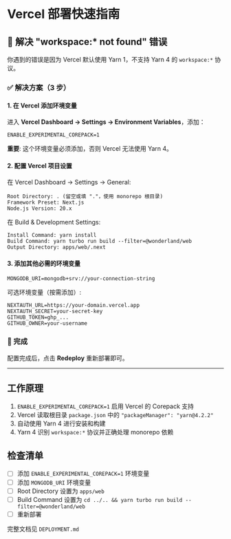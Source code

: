 # Vercel 部署快速指南

## 🚨 解决 "workspace:* not found" 错误

你遇到的错误是因为 Vercel 默认使用 Yarn 1，不支持 Yarn 4 的 `workspace:*` 协议。

### ✅ 解决方案（3 步）

#### 1. 在 Vercel 添加环境变量

进入 **Vercel Dashboard → Settings → Environment Variables**，添加：

```
ENABLE_EXPERIMENTAL_COREPACK=1
```

**重要**: 这个环境变量必须添加，否则 Vercel 无法使用 Yarn 4。

#### 2. 配置 Vercel 项目设置

在 Vercel Dashboard → Settings → General:

```
Root Directory: . (留空或填 "."，使用 monorepo 根目录)
Framework Preset: Next.js
Node.js Version: 20.x
```

在 Build & Development Settings:

```
Install Command: yarn install
Build Command: yarn turbo run build --filter=@wonderland/web
Output Directory: apps/web/.next
```

#### 3. 添加其他必需的环境变量

```
MONGODB_URI=mongodb+srv://your-connection-string
```

可选环境变量（按需添加）:
```
NEXTAUTH_URL=https://your-domain.vercel.app
NEXTAUTH_SECRET=your-secret-key
GITHUB_TOKEN=ghp_...
GITHUB_OWNER=your-username
```

### 🎯 完成

配置完成后，点击 **Redeploy** 重新部署即可。

---

## 工作原理

1. `ENABLE_EXPERIMENTAL_COREPACK=1` 启用 Vercel 的 Corepack 支持
2. Vercel 读取根目录 `package.json` 中的 `"packageManager": "yarn@4.2.2"`
3. 自动使用 Yarn 4 进行安装和构建
4. Yarn 4 识别 `workspace:*` 协议并正确处理 monorepo 依赖

## 检查清单

- [ ] 添加 `ENABLE_EXPERIMENTAL_COREPACK=1` 环境变量
- [ ] 添加 `MONGODB_URI` 环境变量
- [ ] Root Directory 设置为 `apps/web`
- [ ] Build Command 设置为 `cd ../.. && yarn turbo run build --filter=@wonderland/web`
- [ ] 重新部署

完整文档见 `DEPLOYMENT.md`
